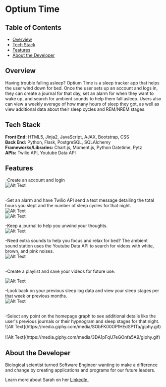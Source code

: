 # Optium Time

## Table of Contents

- [Overview](#overview)
- [Tech Stack](#tech-stack)
- [Features](#features)
- [About the Developer](#developer)

## <a name="overview"></a>Overview

Having trouble falling asleep? Optium Time is a sleep tracker app that helps the user wind down for bed. Once the user sets up an account and logs in, they can create a journal for that day, set an alarm for when they want to wake up, and search for ambient sounds to help them fall asleep. Users also can view a weekly average of how many hours of sleep they got, as well as view additional data about their sleep cycles and REM/NREM stages.

## <a name="tech-stack"></a>Tech Stack

**Front End:** HTML5, Jinja2, JavaScript, AJAX, Bootstrap, CSS<br>
**Back End:** Python, Flask, PostgreSQL, SQLAlchemy<br>
**Frameworks/Libraries:** Chart.js, Moment.js, Python Datetime, Pytz<br>
**APIs:** Twilio API, Youtube Data API
<br/>

## <a name="features"></a>Features

-Create an account and login
<br>
![Alt Text](https://media.giphy.com/media/qtQhbW02dgujNIx0NQ/giphy.gif)
<br>
<br>

-Set an alarm and have Twilio API send a text message detailing the total hours you slept and the number of sleep cycles for that night.
<br>
![Alt Text](https://media.giphy.com/media/McQk8VytpnLSaQwDKV/giphy.gif)
<br>
![Alt Text](https://media.giphy.com/media/wD0jWC0ihE1gCG7eu8/giphy.gif)
<br>


-Keep a journal to help you unwind your thoughts.
<br>
![Alt Text](https://media.giphy.com/media/iYR6U5JNnZbPfjIs1A/giphy.gif)


-Need extra sounds to help you focus and relax for bed? The ambient sound station uses the Youtube Data API to search for videos with white, brown, and pink noises. 
<br>
![Alt Text](https://media.giphy.com/media/Xl71de1NLh476mKNHp/giphy.gif)
<br>
<br>

-Create a playlist and save your videos for future use.
<br>

![Alt Text](https://media.giphy.com/media/hHp4BbL5Amzj38qtUw/giphy.gif)
<br>


-Look back on your previous sleep log data and view your sleep stages per that week or previous months. 
<br>
![Alt Text](https://media.giphy.com/media/DOjZd2my1OMyxl5y5G/giphy.gif)
<br>

<br>
-Select any point on the homepage graph to see additional details like the user's previous journals or their hypnogram and sleep stages for that night.
<br>
![Alt Text](https://media.giphy.com/media/SObFK00OPfHEdSP1Ta/giphy.gif)
<br>

<br>
![Alt Text](https://media.giphy.com/media/3DA1pFqU7eGOnfa5A9/giphy.gif)
<br>

## <a name="developer"></a>About the Developer

Biological scientist turned Software Engineer wanting to make a difference and change by creating applications and programs for our future leaders.

Learn more about Sarah on her <a href="https://www.linkedin.com/in/wong-s" target="_blank">LinkedIn.</a>

